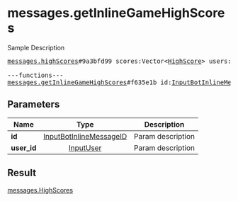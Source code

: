 # messages.getInlineGameHighScores

Sample Description

<pre>
<a href="../constructor/messages.highScores">messages.highScores</a>#9a3bfd99 scores:Vector&lt;<a href="../type/HighScore.md">HighScore</a>&gt; users:Vector&lt;<a href="../type/User.md">User</a>&gt; = <a href="../type/messages.HighScores.md">messages.HighScores</a>;

---functions---
<a href="../method/messages.getInlineGameHighScores.md">messages.getInlineGameHighScores</a>#f635e1b id:<a href="../type/InputBotInlineMessageID.md">InputBotInlineMessageID</a> user_id:<a href="../type/InputUser.md">InputUser</a> = <a href="../type/messages.HighScores.md">messages.HighScores</a>;</pre>
## Parameters

| Name | Type | Description |
|------|:----:|-------------|
| **id** | <a href="../type/InputBotInlineMessageID.md">InputBotInlineMessageID</a> | Param description |
| **user_id** | <a href="../type/InputUser.md">InputUser</a> | Param description |

## Result

<a href="../type/messages.HighScores.md">messages.HighScores</a>

